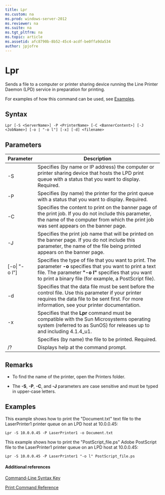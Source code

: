 ```yaml
---
title: Lpr
ms.custom: na
ms.prod: windows-server-2012
ms.reviewer: na
ms.suite: na
ms.tgt_pltfrm: na
ms.topic: article
ms.assetid: afc8790b-8b52-45c4-acdf-be0ffa9da534
author: jpjofre
---
```

# Lpr
Sends a file to a computer or printer sharing device running the Line Printer Daemon \(LPD\) service in preparation for printing.  
  
For examples of how this command can be used, see [Examples](#BKMK_examples).  
  
## Syntax  
  
```  
Lpr [-S <ServerName>] -P <PrinterName> [-C <BannerContent>] [-J <JobName>] [-o | "-o l"] [-x] [-d] <filename>  
```  
  
## Parameters  
  
|Parameter|Description|  
|-------------|---------------|  
|\-S <ServerName>|Specifies \(by name or IP address\) the computer or printer sharing device that hosts the LPD print queue with a status that you want to display. Required.|  
|\-P <PrinterName>|Specifies \(by name\) the printer for the print queue with a status that you want to display. Required.|  
|\-C <BannerContent>|Specifies the content to print on the banner page of the print job. If you do not include this parameter, the name of the computer from which the print job was sent appears on the banner page.|  
|\-J <JobName>|Specifies the print job name that will be printed on the banner page. If you do not include this parameter, the name of the file being printed appears on the banner page.|  
|\[\-o&#124; "\-o l"\]|Specifies the type of file that you want to print. The parameter **\-o** specifies that you want to print a text file. The parameter **"\-o l"** specifies that you want to print a binary file \(for example, a PostScript file\).|  
|\-d|Specifies that the data file must be sent before the control file. Use this parameter if your printer requires the data file to be sent first. For more information, see your printer documentation.|  
|\-x|Specifies that the **Lpr** command must be compatible with the Sun Microsystems operating system \(referred to as SunOS\) for releases up to and including 4.1.4\_u1.|  
|<FileName>|Specifies \(by name\) the file to be printed. Required.|  
|\/?|Displays help at the command prompt.|  
  
## Remarks  
  
-   To find the name of the printer, open the Printers folder.  
  
-   The **\-S**, **\-P**, **\-C**, and **\-J** parameters are case sensitive and must be typed in upper\-case letters.  
  
## <a name="BKMK_examples"></a>Examples  
This example shows how to print the "Document.txt" text file to the LaserPrinter1 printer queue on an LPD host at 10.0.0.45:  
  
```  
Lpr -S 10.0.0.45 -P LaserPrinter1 -o Document.txt  
```  
  
This example shows how to print the "PostScript\_file.ps" Adobe PostScript file to the LaserPrinter1 printer queue on an LPD host at 10.0.0.45:  
  
```  
Lpr -S 10.0.0.45 -P LaserPrinter1 "-o l" PostScript_file.ps  
```  
  
#### Additional references  
[Command-Line Syntax Key](Command-Line-Syntax-Key.md)  
  
[Print Command Reference](Print-Command-Reference.md)  
  

